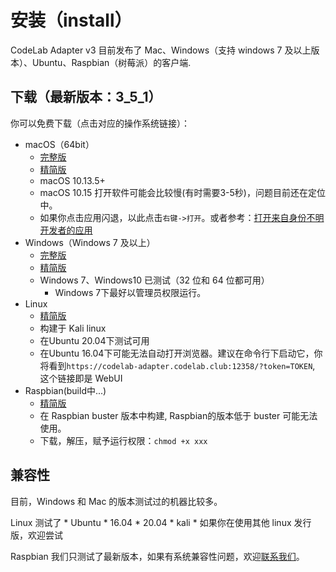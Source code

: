 # 安装（install）

CodeLab Adapter v3 目前发布了 Mac、Windows（支持 windows 7 及以上版本）、Ubuntu、Raspbian（树莓派）的客户端.

## 下载（最新版本：3_5_1）

你可以免费下载（点击对应的操作系统链接）：


*  macOS（64bit）
    *  [完整版](https://scratch3-files.just4fun.site/codelab-adapter-3_5_1-mac-full.zip)
    *  [精简版](https://scratch3-files.just4fun.site/codelab-adapter-3_5_1-mac.zip)
    *  macOS 10.13.5+
    *  macOS 10.15 打开软件可能会比较慢(有时需要3-5秒)，问题目前还在定位中。
    *  如果你点击应用闪退，以此点击`右键->打开`。或者参考：[打开来自身份不明开发者的应用](https://support.apple.com/kb/PH25088?locale=zh_CN&viewlocale=zh_CN)
* Windows（Windows 7 及以上）
    *  [完整版](https://scratch3-files.just4fun.site/codelab-adapter-3_5_1-win-full.zip)
    *  [精简版](https://scratch3-files.just4fun.site/codelab-adapter-3_5_1-win.zip)
    * Windows 7、Windows10 已测试（32 位和 64 位都可用）
        *  Windows 7下最好以管理员权限运行。
*  Linux
    *  [精简版](https://scratch3-files.just4fun.site/codelab-adapter-3_5_1-linux.zip)
    *  构建于 Kali linux
    *  在Ubuntu 20.04下测试可用
    *  在Ubuntu 16.04下可能无法自动打开浏览器。建议在命令行下启动它，你将看到`https://codelab-adapter.codelab.club:12358/?token=TOKEN`, 这个链接即是 WebUI
*  Raspbian(build中...)
    *  [精简版](https://scratch3-files.just4fun.site/codelab-adapter-3_5_1-rpi.zip)
    * 在 Raspbian buster 版本中构建, Raspbian的版本低于 buster 可能无法使用。
    * 下载，解压，赋予运行权限：`chmod +x xxx`

<!--
## 更新

{!utils/update.md!}
-->

## 兼容性

目前，Windows 和 Mac 的版本测试过的机器比较多。

Linux  测试了 
    *  Ubuntu 
        *  16.04
        *  20.04
    *  kali
    *  如果你在使用其他 linux 发行版，欢迎尝试


Raspbian 我们只测试了最新版本，如果有系统兼容性问题，欢迎[联系我们](/about/contact/)。

<!--
ps: macOS 10.14 下，按钮无法显示文字, 但不影响正常使用 (按钮文字 可以参考下图)

<img src="../../img/adapter-exit-button.png" width=400 />
-->
